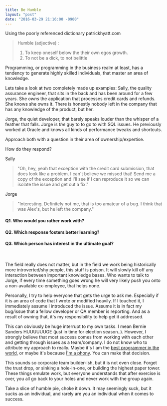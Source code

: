 ```yaml
---
title: Be Humble
layout: "post"
date: "2016-03-29 21:16:00 -0900"
---
```



Using the poorly referenced dictionary patrickhyatt.com

> Humble (adjective) :  
>    1. To keep oneself below the their own egos growth.  
>    2. To not be a dick, to not belittle  

Programming, or programming in the business realm at least, has a tendency to generate highly skilled individuals, that master an area of knowledge.

Lets take a look at two completely made up examples:
Sally, the quality assurance engineer, that sits in the back and has been around for a few years. She *owns* the application that processes credit cards and refunds. She knows she owns it. There is honestly nobody left in the company that has any knowledge of the product, but her.  

Jorge, the quiet developer, that barely speaks louder than the whisper of a feather that falls. Jorge is *the* guy to to go to with SQL issues. He previously worked at Oracle and knows all kinds of performance tweaks and shortcuts.  

Approach both with a question in their area of ownership/expertise.  

How do they respond?  

Sally

> "Oh, hey, yeah that exception with the credit card submission, that does look like a problem. I can't believe we missed that!
> Send me a copy of the exception and I'll see if I can reproduce it so we can isolate the issue and get out a fix."

Jorge

> "Interesting. Definitely not me, that is too amateur of a bug. I think that was Alex's, but he left the company."  

#### Q1. Who would you rather work with?  

#### Q2. Which response fosters better learning?  

#### Q3. Which person has interest in the ultimate goal?  
<br />

The field really does not matter, but in the field we work being historically more introverted/shy people, this stuff is poison. It will slowly kill off any interaction between important knowledge bases. Who wants to talk to Jorge, if every time something goes wrong he will very likely push you onto a non-available ex-employee, that helps none.

Personally, I try to help everyone that gets the urge to ask me. Especially if it is an area of code that I wrote or modified heavily. If I touched it, I immediately assume I introduced the issue. Assume it is in fact my bug/issue that a fellow developer or QA member is reporting. And as a result of owning that, it's my responsibility to help get it addressed.

This can obviously be huge interrupt to my own tasks. I mean Bernie Sanders HUUUUUUGE (just in time for election season..). However, I strongly believe that most success comes from working with each other and getting through issues as a team/company.
I do not know who to attribute my approach to really. Maybe it's I am the <a href="http://blog.codinghorror.com/why-im-the-best-programmer-in-the-world/" target="_blank">best programmer in the world</a>, or maybe it's because <a href="http://www.hanselman.com/blog/ImAPhonyAreYou.aspx" target="_blank">I'm a phony</a>. You can make that decision.

This sounds so corporate team builder-ish, but it is not even close. Forget the trust drop, or sinking a hole-in-one, or building the highest paper tower. These things emulate work, but everyone understands that after exercise is over, you all go back to your holes and never work with the group again.

Take a slice of humble pie, choke it down. It may seemingly suck, but it sucks as an individual, and rarely are you an individual when it comes to success.

